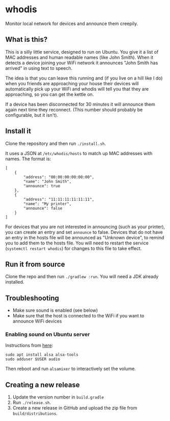 # whodis
Monitor local network for devices and announce them creepily.

## What is this?
This is a silly little service, designed to run on Ubuntu. You give it a list of MAC addresses and human readable 
names (like John Smith). When it detects a device joining your WiFi network it announces "John Smith has arrived" in 
using text to speech. 

The idea is that you can leave this running and (if you live on a hill like I do) when you 
friends are approaching your house their devices will automatically pick up your WiFi and whodis will tell you that 
they are approaching, so you can get the kettle on.

If a device has been disconnected for 30 minutes it will announce them again next time they reconnect. (This number 
should probably be configurable, but it isn't).

## Install it
Clone the repository and then run `./install.sh`.

It uses a JSON at `/etc/whodis/hosts` to match up MAC addresses with names. The format is:

    [
        {
            "address": "00:00:00:00:00:00",
            "name": "John Smith",
            "announce": true
        },
        {
            "address": "11:11:11:11:11:11",
            "name": "My printer",
            "announce": false
        }
    ]

For devices that you are not interested in announcing (such as your printer), you can create an entry and set 
`announce` to false. Devices that do not have an entry in the hosts file will be announced as "Unknown device", to 
remind you to add them to the hosts file. You will need to restart the service (`systemctl restart whodis`) for 
changes to this file to take effect.

## Run it from source
Clone the repo and then run `./gradlew :run`. You will need a JDK already installed.

## Troubleshooting
* Make sure sound is enabled (see below)
* Make sure that the host is connected to the WiFi if you want to announce WiFi devices

### Enabling sound on Ubuntu server
Instructions from [here](http://howto.blbosti.com/2010/03/ubuntu-server-install-alsa-sound-and-moc-music-on-console/):

```
sudo apt install alsa alsa-tools
sudo adduser $USER audio
```

Then reboot and run `alsamixer` to interactively set the volume.

## Creating a new release
1. Update the version number in `build.gradle`
2. Run `./release.sh`.
3. Create a new release in GitHub and upload the zip file from `build/distributions`.
